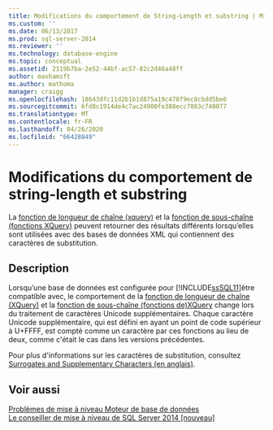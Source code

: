 ```yaml
---
title: Modifications du comportement de String-Length et substring | Microsoft Docs
ms.custom: ''
ms.date: 06/13/2017
ms.prod: sql-server-2014
ms.reviewer: ''
ms.technology: database-engine
ms.topic: conceptual
ms.assetid: 2119b7ba-2e52-44bf-ac57-82c2d46a48ff
author: mashamsft
ms.author: mathoma
manager: craigg
ms.openlocfilehash: 18643dfc11d2b1b1d875a19c478f9ec8cbdd5be6
ms.sourcegitcommit: 6fd8c1914de4c7ac24900fe388ecc7883c740077
ms.translationtype: MT
ms.contentlocale: fr-FR
ms.lasthandoff: 04/26/2020
ms.locfileid: "66428849"
---
```

# <a name="changes-to-behavior-of-string-length-and-substring"></a>Modifications du comportement de string-length et substring
  La [fonction de longueur de chaîne &#40;xquery&#41;](/sql/xquery/functions-on-string-values-string-length) et la [fonction de sous-chaîne &#40;fonctions XQuery&#41;](/sql/xquery/functions-on-string-values-substring) peuvent retourner des résultats différents lorsqu’elles sont utilisées avec des bases de données XML qui contiennent des caractères de substitution.  
  
## <a name="description"></a>Description  
 Lorsqu’une base de données est configurée pour [!INCLUDE[ssSQL11](../../includes/sssql11-md.md)]être compatible avec, le comportement de la [fonction de longueur de chaîne &#40;XQuery&#41;](/sql/xquery/functions-on-string-values-string-length) et la [fonction de sous-chaîne &#40;fonctions de&#41;XQuery](/sql/xquery/functions-on-string-values-substring) change lors du traitement de caractères Unicode supplémentaires. Chaque caractère Unicode supplémentaire, qui est défini en ayant un point de code supérieur à U+FFFF, est compté comme un caractère par ces fonctions au lieu de deux, comme c'était le cas dans les versions précédentes.  
  
 Pour plus d'informations sur les caractères de substitution, consultez [Surrogates and Supplementary Characters (en anglais)](https://go.microsoft.com/fwlink/?LinkId=178317).  
  
## <a name="see-also"></a>Voir aussi  
 [Problèmes de mise à niveau Moteur de base de données](../../../2014/sql-server/install/database-engine-upgrade-issues.md)   
 [Le conseiller de mise à niveau de SQL Server 2014 &#91;nouveau&#93;](https://docs.microsoft.com/sql/sql-server/install/sql-server-2014-upgrade-advisor)  
  
  
